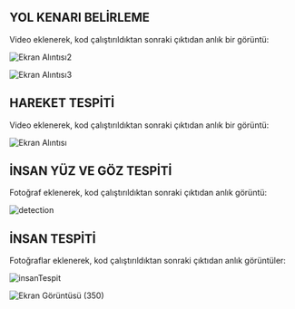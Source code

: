 
## YOL KENARI BELİRLEME 

Video eklenerek, kod çalıştırıldıktan sonraki çıktıdan anlık bir görüntü:

![Ekran Alıntısı2](https://user-images.githubusercontent.com/56633000/115817415-79c8ec00-a403-11eb-945f-407446071612.PNG)


![Ekran Alıntısı3](https://user-images.githubusercontent.com/56633000/115817438-83525400-a403-11eb-9697-10f803c378db.PNG)



## HAREKET TESPİTİ

Video eklenerek, kod çalıştırıldıktan sonraki çıktıdan anlık bir görüntü:

![Ekran Alıntısı](https://user-images.githubusercontent.com/56633000/115817147-f0b1b500-a402-11eb-90d1-e42992ce86e7.PNG)



## İNSAN YÜZ VE GÖZ TESPİTİ

Fotoğraf eklenerek, kod çalıştırıldıktan sonraki çıktıdan anlık görüntü:

![detection](https://user-images.githubusercontent.com/56633000/115875900-6131f380-a44e-11eb-8534-b9d7d456e7eb.PNG)



## İNSAN TESPİTİ

Fotoğraflar eklenerek, kod çalıştırıldıktan sonraki çıktıdan anlık görüntüler:

![insanTespit](https://user-images.githubusercontent.com/56633000/115900535-b8dd5880-a468-11eb-88b2-ee9e7cb65dc5.PNG)

![Ekran Görüntüsü (350)](https://user-images.githubusercontent.com/56633000/115900579-c692de00-a468-11eb-9b04-c482b98a5097.png)

